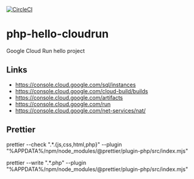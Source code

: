 [![CircleCI](https://dl.circleci.com/status-badge/img/gh/iubar/php-hello-cloudrun/tree/main.svg?style=svg)](https://dl.circleci.com/status-badge/redirect/gh/iubar/php-hello-cloudrun/tree/main)

# php-hello-cloudrun
Google Cloud Run hello project

## Links

* https://console.cloud.google.com/sql/instances
* https://console.cloud.google.com/cloud-build/builds
* https://console.cloud.google.com/artifacts
* https://console.cloud.google.com/run
* https://console.cloud.google.com/net-services/nat/

## Prettier

  prettier --check ".\*.{js,css,html,php}" --plugin "%APPDATA%/npm/node_modules/@prettier/plugin-php/src/index.mjs"
  
  prettier --write ".\*.php" --plugin "%APPDATA%/npm/node_modules/@prettier/plugin-php/src/index.mjs"
